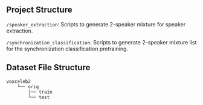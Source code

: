 ## Project Structure


`/speaker_extraction`: Scripts to generate 2-speaker mixture for speaker extraction.

`/synchronization_classification`: Scripts to generate 2-speaker mixture list for the synchronization classification pretraining.


## Dataset File Structure


	voxceleb2
		└── orig
			|── train
			└── test

